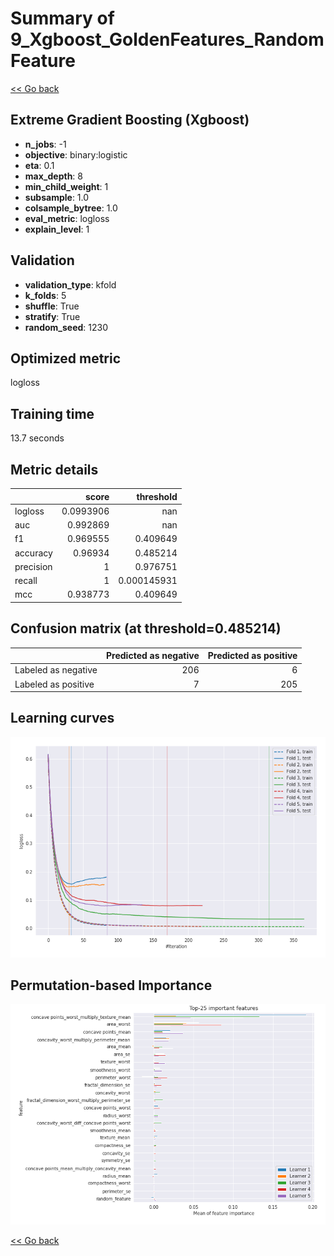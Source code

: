 # Summary of 9_Xgboost_GoldenFeatures_RandomFeature

[<< Go back](../README.md)


## Extreme Gradient Boosting (Xgboost)
- **n_jobs**: -1
- **objective**: binary:logistic
- **eta**: 0.1
- **max_depth**: 8
- **min_child_weight**: 1
- **subsample**: 1.0
- **colsample_bytree**: 1.0
- **eval_metric**: logloss
- **explain_level**: 1

## Validation
 - **validation_type**: kfold
 - **k_folds**: 5
 - **shuffle**: True
 - **stratify**: True
 - **random_seed**: 1230

## Optimized metric
logloss

## Training time

13.7 seconds

## Metric details
|           |     score |     threshold |
|:----------|----------:|--------------:|
| logloss   | 0.0993906 | nan           |
| auc       | 0.992869  | nan           |
| f1        | 0.969555  |   0.409649    |
| accuracy  | 0.96934   |   0.485214    |
| precision | 1         |   0.976751    |
| recall    | 1         |   0.000145931 |
| mcc       | 0.938773  |   0.409649    |


## Confusion matrix (at threshold=0.485214)
|                     |   Predicted as negative |   Predicted as positive |
|:--------------------|------------------------:|------------------------:|
| Labeled as negative |                     206 |                       6 |
| Labeled as positive |                       7 |                     205 |

## Learning curves
![Learning curves](learning_curves.png)

## Permutation-based Importance
![Permutation-based Importance](permutation_importance.png)

[<< Go back](../README.md)
